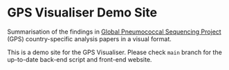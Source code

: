 # GPS Visualiser Demo Site

Summarisation of the findings in [Global Pneumococcal Sequencing Project](https://www.pneumogen.net/gps/) (GPS) country-specific analysis papers in a visual format.

This is a demo site for the GPS Visualiser. Please check `main` branch for the up-to-date back-end script and front-end website.